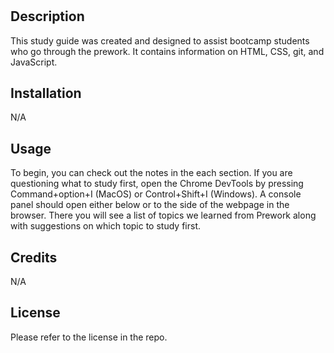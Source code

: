 # <Prework Study Guide Webpage>

## Description

This study guide was created and designed to assist bootcamp students who go through the prework. It contains information on HTML, CSS, git, and JavaScript.


## Installation

N/A

## Usage

To begin, you can check out the notes in the each section. If you are questioning what to study first, open the Chrome DevTools by pressing Command+option+I (MacOS) or Control+Shift+I (Windows). A console panel should open either below or to the side of the webpage in the browser. There you will see a list of topics we learned from Prework along with suggestions on which topic to study first.


## Credits

N/A

## License

Please refer to the license in the repo.

